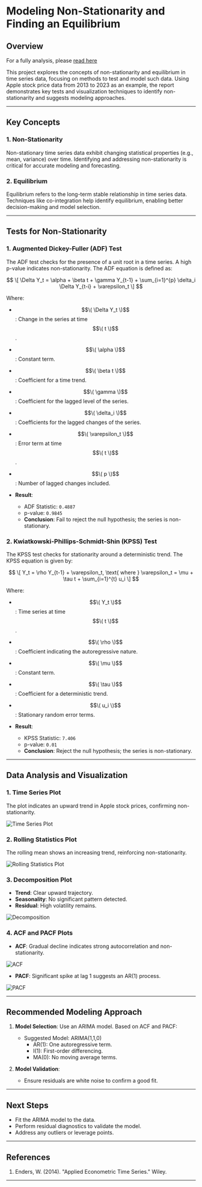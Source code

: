 # Modeling Non-Stationarity and Finding an Equilibrium

## Overview
For a fully analysis, please [read here](https://github.com/milieureka/Modeling-non-stationarity-and-finding-an-equilibrium/blob/main/Modeling%20non-stationarity%20and%20finding%20an%20equilibrium_report.pdf)

This project explores the concepts of non-stationarity and equilibrium in time series data, focusing on methods to test and model such data. Using Apple stock price data from 2013 to 2023 as an example, the report demonstrates key tests and visualization techniques to identify non-stationarity and suggests modeling approaches.

---

## Key Concepts

### 1. **Non-Stationarity**
Non-stationary time series data exhibit changing statistical properties (e.g., mean, variance) over time. Identifying and addressing non-stationarity is critical for accurate modeling and forecasting.

### 2. **Equilibrium**
Equilibrium refers to the long-term stable relationship in time series data. Techniques like co-integration help identify equilibrium, enabling better decision-making and model selection.

---

## Tests for Non-Stationarity

### 1. **Augmented Dickey-Fuller (ADF) Test**
The ADF test checks for the presence of a unit root in a time series. A high p-value indicates non-stationarity. The ADF equation is defined as:

$$ \[
\Delta Y_t = \alpha + \beta t + \gamma Y_{t-1} + \sum_{i=1}^{p} \delta_i \Delta Y_{t-i} + \varepsilon_t
\] $$

Where:
- $$\( \Delta Y_t \)$$: Change in the series at time $$\( t \)$$.
- $$\( \alpha \)$$: Constant term.
- $$\( \beta t \)$$: Coefficient for a time trend.
- $$\( \gamma \)$$: Coefficient for the lagged level of the series.
- $$\( \delta_i \)$$: Coefficients for the lagged changes of the series.
- $$\( \varepsilon_t \)$$: Error term at time $$\( t \)$$.
- $$\( p \)$$: Number of lagged changes included.

- **Result**:
  - ADF Statistic: `0.4887`
  - p-value: `0.9845`
  - **Conclusion**: Fail to reject the null hypothesis; the series is non-stationary.

### 2. **Kwiatkowski-Phillips-Schmidt-Shin (KPSS) Test**
The KPSS test checks for stationarity around a deterministic trend. The KPSS equation is given by:

$$ \[
Y_t = \rho Y_{t-1} + \varepsilon_t, \text{ where } \varepsilon_t = \mu + \tau t + \sum_{i=1}^{t} u_i
\] $$

Where:
- $$\( Y_t \)$$: Time series at time $$\( t \)$$.
- $$\( \rho \)$$: Coefficient indicating the autoregressive nature.
- $$\( \mu \)$$: Constant term.
- $$\( \tau \)$$: Coefficient for a deterministic trend.
- $$\( u_i \)$$: Stationary random error terms.

- **Result**:
  - KPSS Statistic: `7.406`
  - p-value: `0.01`
  - **Conclusion**: Reject the null hypothesis; the series is non-stationary.

---

## Data Analysis and Visualization

### 1. **Time Series Plot**
The plot indicates an upward trend in Apple stock prices, confirming non-stationarity.

![Time Series Plot](https://github.com/milieureka/Modeling-non-stationarity-and-finding-an-equilibrium/blob/main/Time%20Series%20Plot.png)

### 2. **Rolling Statistics Plot**
The rolling mean shows an increasing trend, reinforcing non-stationarity.

![Rolling Statistics Plot](https://github.com/milieureka/Modeling-non-stationarity-and-finding-an-equilibrium/blob/main/Rolling%20Statistics%20Plot.png)

### 3. **Decomposition Plot**
- **Trend**: Clear upward trajectory.
- **Seasonality**: No significant pattern detected.
- **Residual**: High volatility remains.

![Decomposition](https://github.com/milieureka/Modeling-non-stationarity-and-finding-an-equilibrium/blob/main/Decomposition.png)

### 4. **ACF and PACF Plots**
- **ACF**: Gradual decline indicates strong autocorrelation and non-stationarity.

![ACF](https://github.com/milieureka/Modeling-non-stationarity-and-finding-an-equilibrium/blob/main/ACF.png)

- **PACF**: Significant spike at lag 1 suggests an AR(1) process.

![PACF](https://github.com/milieureka/Modeling-non-stationarity-and-finding-an-equilibrium/blob/main/PACF.png)

---

## Recommended Modeling Approach

1. **Model Selection**: Use an ARIMA model. Based on ACF and PACF:
   - Suggested Model: ARIMA(1,1,0)
     - AR(1): One autoregressive term.
     - I(1): First-order differencing.
     - MA(0): No moving average terms.

2. **Model Validation**:
   - Ensure residuals are white noise to confirm a good fit.

---

## Next Steps
- Fit the ARIMA model to the data.
- Perform residual diagnostics to validate the model.
- Address any outliers or leverage points.

---

## References
1. Enders, W. (2014). "Applied Econometric Time Series." Wiley.

---
